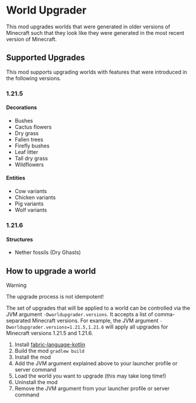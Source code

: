 # World Upgrader
This mod upgrades worlds that were generated in older versions of Minecraft such that they look like they were generated in the most recent version of Minecraft.

## Supported Upgrades
This mod supports upgrading worlds with features that were introduced in the following versions.

### 1.21.5
#### Decorations
- Bushes
- Cactus flowers
- Dry grass
- Fallen trees
- Firefly bushes
- Leaf litter
- Tall dry grass
- Wildflowers

#### Entities
- Cow variants
- Chicken variants
- Pig variants
- Wolf variants

### 1.21.6
#### Structures
- Nether fossils (Dry Ghasts)

## How to upgrade a world
> [!WARNING]
> The upgrade process is not idempotent!

The set of upgrades that will be applied to a world can be controlled via the JVM argument `-Dworldupgrader.versions`.
It accepts a list of comma-separated Minecraft versions.
For example, the JVM argument `-Dworldupgrader.versions=1.21.5,1.21.6` will apply all upgrades for Minecraft versions 1.21.5 and 1.21.6.

1. Install [fabric-language-kotlin](https://github.com/FabricMC/fabric-language-kotlin/)
2. Build the mod `gradlew build`
3. Install the mod
4. Add the JVM argument explained above to your launcher profile or server command
5. Load the world you want to upgrade (this may take long time!)
6. Uninstall the mod
7. Remove the JVM argument from your launcher profile or server command
